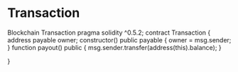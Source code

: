# Transaction
Blockchain Transaction
pragma solidity ^0.5.2;
contract Transaction {
    address payable owner;
    constructor() public payable {
       owner = msg.sender;
    }
    function payout() public {
        msg.sender.transfer(address(this).balance);
    }
    
}
